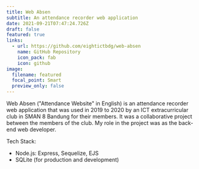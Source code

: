 ```yaml
---
title: Web Absen
subtitle: An attendance recorder web application
date: 2021-09-21T07:47:24.726Z
draft: false
featured: true
links:
  - url: https://github.com/eightictbdg/web-absen
    name: GitHub Repository
    icon_pack: fab
    icon: github
image:
  filename: featured
  focal_point: Smart
  preview_only: false
---
```

Web Absen ("Attendance Website" in English) is an attendance recorder web application that was used in 2019 to 2020 by an ICT extracurricular club in SMAN 8 Bandung for their members. It was a collaborative project between the members of the club. My role in the project was as the back-end web developer.

Tech Stack:

* Node.js: Express, Sequelize, EJS
* SQLite (for production and development)